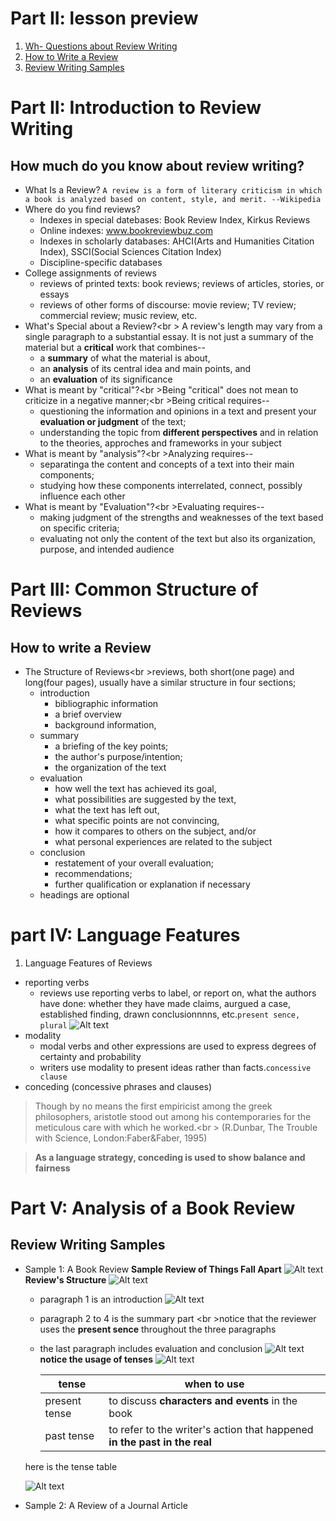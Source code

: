 # Part II: lesson preview
1. [Wh- Questions about Review Writing](how-much-do-you-know-about-review-writing?)
1. [How to Write a Review](how-to-write-a-review)
1. [Review Writing Samples](review-writing-samples)

# Part II: Introduction to Review Writing
## How much do you know about review writing?
  * What Is a Review?
  `A review is a form of literary criticism in which a book is analyzed based on content, style, and merit. --Wikipedia`
  * Where do you find reviews?
    - Indexes in special datebases: Book Review Index, Kirkus Reviews
    - Online indexes: www.bookreviewbuz.com
    - Indexes in scholarly databases: AHCI(Arts and Humanities  Citation Index), SSCI(Social Sciences Citation Index)
    - Discipline-specific databases
  * College assignments of reviews
    - reviews of printed texts: book reviews; reviews of articles, stories, or essays
    - reviews of other forms of discourse: movie review; TV review; commercial review; music review, etc.
  * What's Special about a Review?<br \> A review's length may vary from a single paragraph to a substantial essay. It is not just a summary of the material but a **critical** work that combines--
    - a **summary** of what the material is about,
    - an **analysis** of its central idea and main points, and 
    - an **evaluation** of its significance
  * What is meant by "critical"?<br \>Being "critical" does not mean to criticize in a negative manner;<br \>Being critical requires--
    - questioning the information and opinions in a text and present your **evaluation or judgment** of the text;
    - understanding the topic from **different perspectives** and in relation to the theories, approches and frameworks in your subject 
  * What is meant by "analysis"?<br \>Analyzing requires--
    - separatinga the content and concepts of a text into their main components;
    - studying how these components interrelated, connect, possibly influence each other
  * What is meant by "Evaluation"?<br \>Evaluating requires--
    - making judgment of the strengths and weaknesses of the text based on specific criteria;
    - evaluating not only the content of the text but also its organization, purpose, and intended audience

# Part III: Common Structure of Reviews
## How to write a Review
  * The Structure of Reviews<br \>reviews, both short(one page) and long(four pages), usually have a similar structure in four sections;
    - introduction
      - bibliographic information
      - a brief overview
      - background information,
    - summary
      - a briefing of the key points;
      - the author's purpose/intention;
      - the organization of the text
    - evaluation
      - how well the text has achieved its goal,
      - what possibilities are suggested by the text,
      - what the text has left out,
      - what specific points are not convincing,
      - how it compares to others on the subject, and/or
      - what personal experiences are related to the subject
    - conclusion
      - restatement of your overall evaluation;
      - recommendations;
      - further qualification or explanation if necessary
    - headings are optional

# part IV: Language Features
1. Language Features of Reviews
  * reporting verbs
    - reviews use reporting verbs to label, or report on, what the authors have done: whether they have made claims, aurgued a case, established finding, drawn conclusionnnns, etc.`present sence, plural`
  ![Alt text](./pic/23crv.jpg "common reporting verbs")
  * modality
    - modal verbs and other expressions are used to express degrees of certainty and probability
    - writers use modality to present ideas rather than facts.`concessive clause`
  * conceding (concessive phrases and clauses)

  > Though by no means the first empiricist among the greek philosophers, aristotle stood out among his contemporaries for the meticulous care with which he worked.<br \>    (R.Dunbar, The Trouble with Science, London:Faber&Faber, 1995)

  > **As a language strategy, conceding is used to show balance and fairness**

# Part V: Analysis of a Book Review
## Review Writing Samples 
  * Sample 1: A Book Review
  __Sample Review of Things Fall Apart__
  ![Alt text](./pic/23sample1.png)
  __Review's Structure__
  ![Alt text](./pic/23sample1_1.png)
    - paragraph 1 is an introduction
    ![Alt text](./pic/23sample1_p1.png)
    - paragraph 2 to 4 is the summary part <br \>notice that the reviewer uses the __present sence__ throughout the three paragraphs 
    - the last paragraph includes evaluation and conclusion
    ![Alt text](./pic/23sample1_p2.png)
    **notice the usage of tenses**
    ![Alt text](./pic/23sample1_p3.png)

      |tense|when to use|
      |-----|-----------|
      |present tense|to discuss __characters and events__ in the book|
      |past tense|to refer to the writer's action that happened __in the past in the real__|
    here is the tense table

      ![Alt text](./pic/23simple_tenses.gif)

  * Sample 2: A Review of a Journal Article
